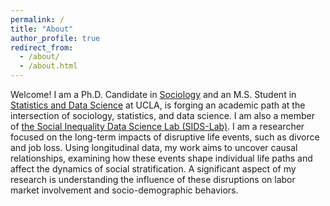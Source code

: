 ```yaml
---
permalink: /
title: "About"
author_profile: true
redirect_from: 
  - /about/
  - /about.html
---
```

Welcome! I am a Ph.D. Candidate in [Sociology](https://soc.ucla.edu/) and an M.S. Student in [Statistics and Data Science](https://statistics.ucla.edu/) at UCLA, is forging an academic path at the intersection of sociology, statistics, and data science. I am also a member of [the Social Inequality Data Science Lab (SIDS-Lab)](https://www.sidatasciencelab.org/). I am a researcher focused on the long-term impacts of disruptive life events, such as divorce and job loss. Using longitudinal data, my work aims to uncover causal relationships, examining how these events shape individual life paths and affect the dynamics of social stratification. A significant aspect of my research is understanding the influence of these disruptions on labor market involvement and socio-demographic behaviors.
